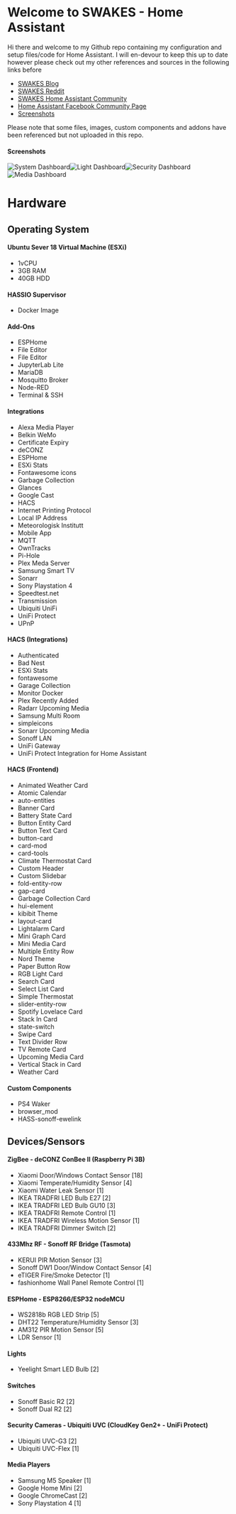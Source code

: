 # Welcome to SWAKES - Home Assistant

Hi there and welcome to my Github repo containing my configuration and setup files/code for Home Assistant. I will en-devour to keep this up to date however please check out my other references and sources in the following links before

 - [SWAKES Blog](https://blog.swakes.co.uk/tag/home-assistant/)
 - [SWAKES Reddit](https://old.reddit.com/user/swake88/)
 - [SWAKES Home Assistant Community](https://community.home-assistant.io/u/pqpxd/summary)
 - [Home Assistant Facebook Community Page](https://www.facebook.com/groups/HomeAssistant)
 - [Screenshots](https://github.com/pqpxo/SWAKES_hassio/tree/master/screenshots)

Please note that some files, images, custom components and addons have been referenced but not uploaded in this repo.

#### Screenshots
![System Dashboard](https://github.com/pqpxo/SWAKES_hassio/blob/master/screenshots/HA-System.png)![Light Dashboard](https://github.com/pqpxo/SWAKES_hassio/blob/master/screenshots/HA-Lights.png)![Security Dashboard](https://github.com/pqpxo/SWAKES_hassio/blob/master/screenshots/HA-Security.png)![Media Dashboard](https://github.com/pqpxo/SWAKES_hassio/blob/master/screenshots/HA-Media.png)
# Hardware


## Operating System

#### Ubuntu Sever 18 Virtual Machine (ESXi)     
 - 1vCPU
 - 3GB RAM
 - 40GB HDD

#### HASSIO Supervisor
 - Docker Image

#### Add-Ons
  - ESPHome
  - File Editor
  - File Editor
  - JupyterLab Lite
  - MariaDB
  - Mosquitto Broker
  - Node-RED
  - Terminal & SSH

#### Integrations
- Alexa Media Player
- Belkin WeMo
- Certificate Expiry
- deCONZ
- ESPHome
- ESXi Stats
- Fontawesome icons
- Garbage Collection
- Glances
- Google Cast
- HACS
- Internet Printing Protocol
- Local IP Address
- Meteorologisk Institutt
- Mobile App
- MQTT
- OwnTracks
- Pi-Hole
- Plex Meda Server
- Samsung Smart TV
- Sonarr
- Sony Playstation 4
- Speedtest.net
- Transmission
- Ubiquiti UniFi
- UniFi Protect
- UPnP  

#### HACS (Integrations)
- Authenticated
- Bad Nest
- ESXi Stats
- fontawesome
- Garage Collection
- Monitor Docker
- Plex Recently Added
- Radarr Upcoming Media
- Samsung Multi Room
- simpleicons
- Sonarr Upcoming Media
- Sonoff LAN
- UniFi Gateway
- UniFi Protect Integration for Home Assistant

#### HACS (Frontend)
- Animated Weather Card
- Atomic Calendar
- auto-entities
- Banner Card
- Battery State Card
- Button Entity Card
- Button Text Card
- button-card
- card-mod
- card-tools
- Climate Thermostat Card
- Custom Header
- Custom Slidebar
- fold-entity-row
- gap-card
- Garbage Collection Card
- hui-element
- kibibit Theme
- layout-card
- Lightalarm Card
- Mini Graph Card
- Mini Media Card
- Multiple Entity Row
- Nord Theme
- Paper Button Row
- RGB Light Card
- Search Card
- Select List Card
- Simple Thermostat
- slider-entity-row
- Spotify Lovelace Card
- Stack In Card
- state-switch
- Swipe Card
- Text Divider Row
- TV Remote Card
- Upcoming Media Card
- Vertical Stack in Card
- Weather Card

#### Custom Components
- PS4 Waker
- browser_mod
- HASS-sonoff-ewelink

## Devices/Sensors

#### ZigBee - deCONZ ConBee II (Raspberry Pi 3B)
   - Xiaomi Door/Windows Contact Sensor [18]
   - Xiaomi Temperate/Humidity Sensor [4]
   - Xiaomi Water Leak Sensor [1]
   - IKEA TRADFRI LED Bulb E27 [2]
   - IKEA TRADFRI LED Bulb GU10 [3]
   - IKEA TRADFRI Remote Control [1]
   - IKEA TRADFRI Wireless Motion Sensor [1]
   - IKEA TRADFRI Dimmer Switch [2]

#### 433Mhz RF - Sonoff RF Bridge (Tasmota)
- KERUI PIR Motion Sensor [3]
- Sonoff DW1 Door/Window Contact Sensor [4]
- eTIGER Fire/Smoke Detector [1]
- fashionhome Wall Panel Remote Control [1]   

#### ESPHome - ESP8266/ESP32 nodeMCU
- WS2818b RGB LED Strip [5]
- DHT22 Temperature/Humidity Sensor [3]
- AM312 PIR Motion Sensor [5]
- LDR Sensor [1]  

#### Lights
- Yeelight Smart LED Bulb [2]

#### Switches
- Sonoff Basic R2 [2]
- Sonoff Dual R2 [2]
 
#### Security Cameras - Ubiquiti UVC (CloudKey Gen2+ - UniFi Protect)
- Ubiquiti UVC-G3 [2]
- Ubiquiti UVC-Flex [1]  

#### Media Players
- Samsung M5 Speaker [1]
- Google Home Mini [2]
- Google ChromeCast [2]
- Sony Playstation 4 [1]   

